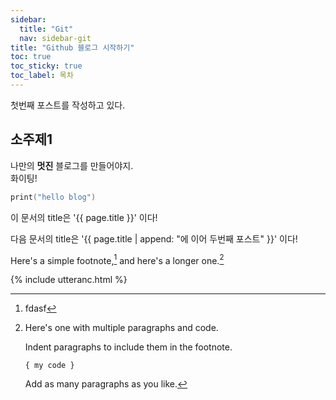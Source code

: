 ```yaml
---
sidebar:
  title: "Git"
  nav: sidebar-git
title: "Github 블로그 시작하기"
toc: true
toc_sticky: true
toc_label: 목차
---
```


첫번째 포스트를 작성하고 있다.

## 소주제1

나만의 __멋진__ 블로그를 만들어야지.<br/>
화이팅!

```swift
print("hello blog")
```

이 문서의 title은 '{{ page.title }}' 이다!

다음 문서의 title은 '{{ page.title | append: "에 이어 두번째 포스트" }}' 이다!

Here's a simple footnote,[^1] and here's a longer one.[^bignote]

[^1]:  fdasf

[^bignote]: Here's one with multiple paragraphs and code.

    Indent paragraphs to include them in the footnote.

    `{ my code }`

    Add as many paragraphs as you like.
    
    
    

{% include utteranc.html %}
